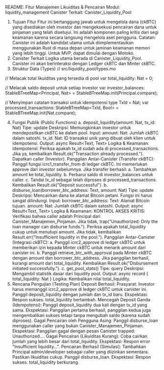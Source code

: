 README: Fitur Manajemen Likuiditas & Pencairan
Modul: liquidity_management
Canister Terkait: Canister_Liquidity_Pool
1. Tujuan Fitur
Fitur ini bertanggung jawab untuk mengelola dana (ckBTC) yang disediakan oleh investor dan mengeksekusi pencairan dana untuk pinjaman yang telah disetujui. Ini adalah komponen paling kritis dari segi keamanan karena secara langsung mengelola aset pengguna.
Catatan: Canister ini adalah kandidat utama untuk diimplementasikan menggunakan Rust di masa depan untuk jaminan keamanan memori yang lebih tinggi. Untuk MVP, dapat dimulai dengan Motoko.
2. Canister Terkait
Logika utama berada di Canister_Liquidity_Pool. Canister ini akan berinteraksi dengan Ledger ckBTC dan Minter ckBTC.
3. Struktur Data (Types)
// src/liquidity_pool/types.mo

// Melacak total likuiditas yang tersedia di pool
var total_liquidity: Nat = 0;

// Melacak saldo deposit untuk setiap investor
var investor_balances: StableBTreeMap<Principal, Nat> = StableBTreeMap.init(Principal.compare);

// Menyimpan catatan transaksi untuk idempotensi
type TxId = Nat;
var processed_transactions: StableBTreeMap<TxId, Bool> = StableBTreeMap.init(Nat.compare);


4. Fungsi Publik (Public Functions)
a. deposit_liquidity(amount: Nat, tx_id: Nat)
Tipe: update
Deskripsi: Memungkinkan investor untuk mendepositkan ckBTC ke dalam pool.
Input:
amount: Nat: Jumlah ckBTC dalam satoshi.
tx_id: Nat: ID transaksi unik yang dibuat oleh klien untuk idempotensi.
Output: async Result<Text, Text>
Logika & Keamanan:
Idempotensi: Periksa apakah tx_id sudah ada di processed_transactions. Jika ya, kembalikan Result.ok("Transaction already processed.").
Dapatkan caller (Investor).
Panggilan Antar-Canister (Transfer ckBTC): Panggil fungsi icrc1_transfer_from di ledger ckBTC. Ini memerlukan approve dari investor sebelumnya.
Jika transfer berhasil:
a. Tambahkan amount ke total_liquidity.
b. Perbarui saldo di investor_balances untuk caller.
c. Tandai tx_id sebagai telah diproses di processed_transactions.
Kembalikan Result.ok("Deposit successful").
b. disburse_loan(borrower_btc_address: Text, amount: Nat)
Tipe: update
Deskripsi: Mencairkan dana ke alamat Bitcoin petani. Fungsi ini harus sangat dilindungi.
Input:
borrower_btc_address: Text: Alamat Bitcoin tujuan.
amount: Nat: Jumlah ckBTC dalam satoshi.
Output: async Result<Text, Text>
Logika & Keamanan:
KONTROL AKSES KRITIS: Verifikasi bahwa caller adalah Principal dari Canister_Manajemen_Pinjaman. Jika tidak, trap("Unauthorized: Only the loan manager can disburse funds.").
Periksa apakah total_liquidity cukup untuk menutupi amount. Jika tidak, kembalikan Result.err("Insufficient liquidity in the pool.").
Panggilan Antar-Canister (Integrasi ckBTC):
a. Panggil icrc2_approve di ledger ckBTC untuk memberikan izin kepada Minter ckBTC untuk menarik amount dari canister ini.
b. Panggil retrieve_btc_with_approval pada Minter ckBTC dengan amount dan borrower_btc_address.
Jika panggilan berhasil, kurangi amount dari total_liquidity.
Kembalikan Result.ok("Disbursement initiated successfully.").
c. get_pool_stats()
Tipe: query
Deskripsi: Mengambil statistik dasar dari liquidity pool.
Output: async record { total_liquidity: Nat }
Logika: Kembalikan nilai total_liquidity.
5. Rencana Pengujian (Testing Plan)
Deposit Berhasil:
Prasyarat: Investor harus memanggil icrc2_approve di ledger ckBTC untuk canister ini.
Panggil deposit_liquidity dengan jumlah dan tx_id baru.
Ekspektasi: Respon sukses. total_liquidity bertambah.
Mencegah Deposit Ganda (Idempotensi):
Panggil deposit_liquidity dua kali dengan tx_id yang sama.
Ekspektasi: Panggilan pertama berhasil, panggilan kedua juga mengembalikan sukses tetapi tanpa mengubah saldo (karena sudah diproses).
Gagal Pencairan oleh Pengguna Asing:
Panggil disburse_loan menggunakan caller yang bukan Canister_Manajemen_Pinjaman.
Ekspektasi: Panggilan gagal dengan pesan Canister trapped: Unauthorized....
Gagal Pencairan (Likuiditas Kurang):
Coba cairkan jumlah yang lebih besar dari total_liquidity.
Ekspektasi: Respon error "Insufficient liquidity...".
Pencairan Berhasil (Simulasi):
Tambahkan Principal admin/developer sebagai caller yang diizinkan sementara.
Pastikan likuiditas cukup.
Panggil disburse_loan.
Ekspektasi: Respon sukses. total_liquidity berkurang.

